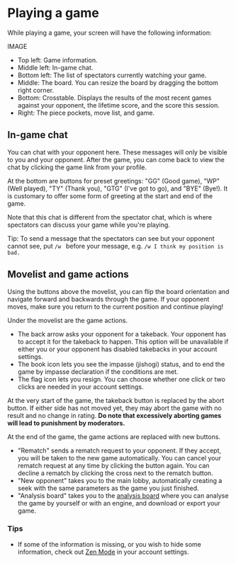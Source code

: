 # Playing a game

While playing a game, your screen will have the following information:

IMAGE

- Top left: Game information.
- Middle left: In-game chat.
- Bottom left: The list of spectators currently watching your game.
- Middle: The board. You can resize the board by dragging the bottom right corner.
- Bottom: Crosstable. Displays the results of the most recent games against your opponent, the lifetime score, and the score this session.
- Right: The piece pockets, move list, and game.


## In-game chat

You can chat with your opponent here. These messages will only be visible to you and your opponent. After the game, you can come back to view the chat by clicking the game link from your profile.

At the bottom are buttons for preset greetings: "GG" (Good game), "WP" (Well played), "TY" (Thank you), "GTG" (I've got to go), and "BYE" (Bye!). It is customary to offer some form of greeting at the start and end of the game.

Note that this chat is different from the spectator chat, which is where spectators can discuss your game while you're playing.

Tip: To send a message that the spectators can see but your opponent cannot see, put `/w ` before your message, e.g. `/w I think my position is bad.`


## Movelist and game actions

Using the buttons above the movelist, you can flip the board orientation and navigate forward and backwards through the game. If your opponent moves, make sure you return to the current position and continue playing!

Under the movelist are the game actions.

- The back arrow asks your opponent for a takeback. Your opponent has to accept it for the takeback to happen. This option will be unavailable if either you or your opponent has disabled takebacks in your account settings.
- The book icon lets you see the impasse (jishogi) status, and to end the game by impasse declaration if the conditions are met.
- The flag icon lets you resign. You can choose whether one click or two clicks are needed in your account settings.

At the very start of the game, the takeback button is replaced by the abort button. If either side has not moved yet, they may abort the game with no result and no change in rating. **Do note that excessively aborting games will lead to punishment by moderators.**

At the end of the game, the game actions are replaced with new buttons.

- "Rematch" sends a rematch request to your opponent. If they accept, you will be taken to the new game automatically. You can cancel your rematch request at any time by clicking the button again. You can decline a rematch by clicking the cross next to the rematch button.
- "New opponent" takes you to the main lobby, automatically creating a seek with the same parameters as the game you just finished.
- "Analysis board" takes you to the [analysis board](/game-analysis-page.md) where you can analyse the game by yourself or with an engine, and download or export your game.


### Tips

- If some of the information is missing, or you wish to hide some information, check out [Zen Mode](/glossary.md) in your account settings.
